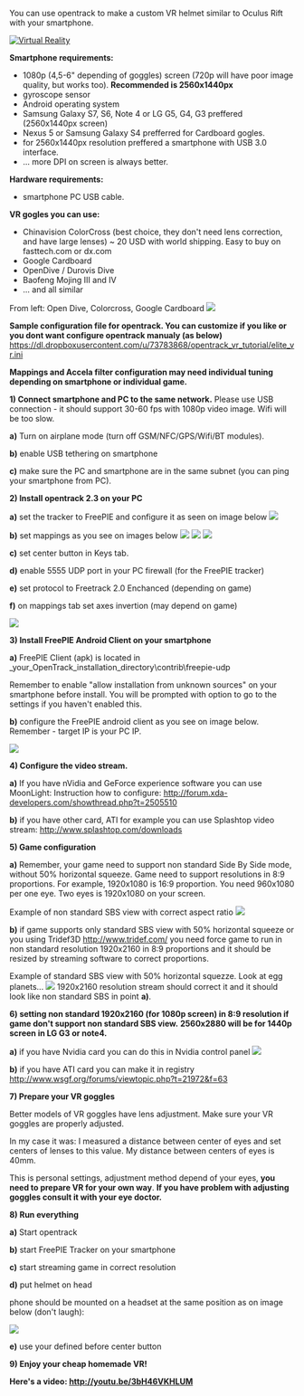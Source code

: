 You can use opentrack to make a custom VR helmet similar to Oculus Rift with your smartphone.

[![Virtual Reality](https://dl.dropboxusercontent.com/u/73783868/opentrack_vr_tutorial/vr_ico.jpg)](http://youtu.be/3bH46VKHLUM)

**Smartphone requirements:**
- 1080p (4,5-6" depending of goggles) screen (720p will have poor image quality, but works too). **Recommended is 2560x1440px**
- gyroscope sensor
- Android operating system
- Samsung Galaxy S7, S6, Note 4 or LG G5, G4, G3 preffered (2560x1440px screen)
- Nexus 5 or Samsung Galaxy S4 prefferred for Cardboard gogles.
- for 2560x1440px resolution preffered a smartphone with USB 3.0 interface.
- ... more DPI on screen is always better.

**Hardware requirements:**
- smartphone PC USB cable.



**VR gogles you can use:**
- Chinavision ColorCross (best choice, they don't need lens correction, and have large lenses) ~ 20 USD with world shipping. Easy to buy on fasttech.com or dx.com
- Google Cardboard
- OpenDive / Durovis Dive
- Baofeng Mojing III and IV
- ... and all similar



From left: Open Dive, Colorcross, Google Cardboard
![](https://dl.dropboxusercontent.com/u/73783868/opentrack_vr_tutorial/20141124_235553.jpg)

**Sample configuration file for opentrack. You can customize if you like or you dont want configure opentrack manualy (as below)**
https://dl.dropboxusercontent.com/u/73783868/opentrack_vr_tutorial/elite_vr.ini

**Mappings and Accela filter configuration may need individual tuning depending on smartphone or individual game.**

**1) Connect smartphone and PC to the same network.**
Please use USB connection - it should support 30-60 fps with 1080p video image. Wifi will be too slow.


**a)** Turn on airplane mode (turn off GSM/NFC/GPS/Wifi/BT modules).

**b)** enable USB tethering on smartphone

**c)** make sure the PC and smartphone are in the same subnet (you can ping your smartphone from PC).

**2) Install opentrack 2.3 on your PC**

**a)** set the tracker to FreePIE and configure it as seen on image below
![](https://dl.dropboxusercontent.com/u/73783868/opentrack_vr_tutorial/ok_vr.JPG)

**b)** set mappings as you see on images below
![](https://dl.dropboxusercontent.com/u/73783868/opentrack_vr_tutorial/vr_yaw.JPG)
![](https://dl.dropboxusercontent.com/u/73783868/opentrack_vr_tutorial/vr_roll.JPG)
![](https://dl.dropboxusercontent.com/u/73783868/opentrack_vr_tutorial/vr_yaw.JPG)

**c)** set center button in Keys tab.

**d)** enable 5555 UDP port in your PC firewall (for the FreePIE tracker)

**e)** set protocol to Freetrack 2.0 Enchanced (depending on game)

**f)** on mappings tab set axes invertion (may depend on game) 

![](https://dl.dropboxusercontent.com/u/73783868/opentrack_vr_tutorial/invert_vr.JPG)

**3) Install FreePIE Android Client on your smartphone**

**a)** FreePIE Client (apk) is located in _your_OpenTrack_installation_directory\contrib\freepie-udp

Remember to enable "allow installation from unknown sources" on your smartphone before install. You will be prompted with option to go to the settings if you haven't enabled this.

**b)** configure the FreePIE android client as you see on image below.
Remember - target IP is your PC IP.

![](https://dl.dropboxusercontent.com/u/73783868/freepie/4.png)

**4) Configure the video stream.**

**a)** If you have nVidia and GeForce experience software you can use MoonLight:
Instruction how to configure:
http://forum.xda-developers.com/showthread.php?t=2505510

**b)** if you have other card, ATI for example you can use Splashtop video stream:
http://www.splashtop.com/downloads

**5) Game configuration**

**a)** Remember, your game need to support non standard Side By Side mode, without 50% horizontal squeeze.
Game need to support resolutions in 8:9 proportions.
For example, 1920x1080 is 16:9 proportion. You need 960x1080 per one eye. Two eyes is 1920x1080 on your screen.

Example of non standard SBS view with correct aspect ratio
![](http://i.imgur.com/dX5u2K6l.jpg)

**b)** if game supports only standard SBS view with 50% horizontal squeeze or you using Tridef3D http://www.tridef.com/ you need force game to run in non standard resolution 1920x2160 in 8:9 proportions and it should be resized by streaming software to correct proportions.

Example of standard SBS view with 50% horizontal squezze. Look at egg planets...
![](http://i.imgur.com/pjjjC1il.jpg)
1920x2160 resolution stream should correct it and it should look like non standard SBS in point **a)**.

**6) setting non standard 1920x2160 (for 1080p screen) in 8:9 resolution if game don't support non standard SBS view.**
**2560x2880 will be for 1440p screen in LG G3 or note4.**

**a)** if you have Nvidia card you can do this in Nvidia control panel
![](https://dl.dropboxusercontent.com/u/73783868/opentrack_vr_tutorial/nvidia.JPG)

**b)** if you have ATI card you can make it in registry
http://www.wsgf.org/forums/viewtopic.php?t=21972&f=63

**7) Prepare your VR goggles**

Better models of VR goggles have lens adjustment.
Make sure your VR goggles are properly adjusted. 

In my case it was:
I measured a distance between center of eyes and set centers of lenses to this value.
My distance between centers of eyes is 40mm.

This is personal settings, adjustment method depend of your eyes, **you need to prepare VR for your own way**.
**If you have problem with adjusting goggles consult it with your eye doctor.**

**8) Run everything**

**a)** Start opentrack

**b)** start FreePIE Tracker on your smartphone

**c)** start streaming game in correct resolution

**d)** put helmet on head

phone should be mounted on a headset at the same position as on image below (don't laugh):

![](http://i.imgur.com/MLRiiEPl.jpg)

**e)** use your defined before center button

**9) Enjoy your cheap homemade VR!**

**Here's a video: http://youtu.be/3bH46VKHLUM**